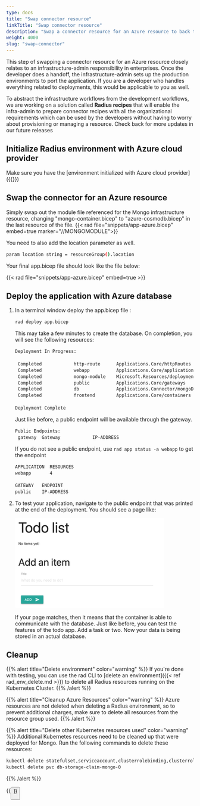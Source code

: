 ```yaml
---
type: docs
title: "Swap connector resource"
linkTitle: "Swap connector resource"
description: "Swap a connector resource for an Azure resource to back the connector and deploy it to an environment with Azure cloud provider configured"
weight: 4000
slug: "swap-connector"
---
```


This step of swapping a connector resource for an Azure resource closely relates to an infrastructure-admin responsibility in enterprises. Once the developer does a handoff, the infrastructure-admin sets up the production environments to port the application. If you are a developer who handles everything related to deployments, this would be applicable to you as well.

To abstract the infrastructure workflows from the development workflows, we are working on a solution called **Radius recipes** that will enable the infra-admin to prepare connector recipes with all the organizational requirements which can be used by the developers without having to worry about provisioning or managing a resource. Check back for more updates in our future releases

## Initialize Radius environment with Azure cloud provider

Make sure you have the [environment initialized with Azure cloud provider]({{<ref webapp-initialize-environment>}}) 

## Swap the connector for an Azure resource

Simply swap out the module file referenced for the Mongo infrastructure resource, changing "mongo-container.bicep" to "azure-cosmodb.bicep" in the last resource of the file.
{{< rad file="snippets/app-azure.bicep" embed=true marker="//MONGOMODULE">}}

You need to also add the location parameter as well.

```sh
param location string = resourceGroup().location
```

Your final app.bicep file should look like the file below: 

{{< rad file="snippets/app-azure.bicep" embed=true >}}

## Deploy the application with Azure database

1. In a terminal window deploy the app.bicep file :

   ```sh
   rad deploy app.bicep
   ```
   This may take a few minutes to create the database. On completion, you will see the following resources:

   ```sh
   Deployment In Progress:

    Completed            http-route      Applications.Core/httpRoutes
    Completed            webapp          Applications.Core/applications
    Completed            mongo-module    Microsoft.Resources/deployments
    Completed            public          Applications.Core/gateways
    Completed            db              Applications.Connector/mongoDatabases
    Completed            frontend        Applications.Core/containers

   Deployment Complete 
   ```

   Just like before, a public endpoint will be available through the gateway.

   ```sh
   Public Endpoints:
    gateway  Gateway            IP-ADDRESS
   ```

    If you do not see a public endpoint, use `rad app status -a webapp` to get the endpoint

   ```sh
   APPLICATION  RESOURCES
   webapp       4

   GATEWAY   ENDPOINT
   public    IP-ADDRESS
   ```

1. To test your application, navigate to the public endpoint that was printed at the end of the deployment. You should see a page like:

   <img src="todoapp-withdb.png" width="400" alt="screenshot of the todo application with a database">

   If your page matches, then it means that the container is able to communicate with the database. Just like before, you can test the features of the todo app. Add a task or two. Now your data is being stored in an actual database.

## Cleanup

{{% alert title="Delete environment" color="warning" %}} If you're done with testing, you can use the rad CLI to [delete an environment]({{< ref rad_env_delete.md >}}) to delete all Radius resources running on the Kubernetes Cluster. {{% /alert %}}

{{% alert title="Cleanup Azure Resources" color="warning" %}} Azure resources are not deleted when deleting a Radius environment, so to prevent additional charges, make sure to delete all resources from the resource group used. {{% /alert %}}

{{% alert title="Delete other Kubernetes resources used" color="warning" %}} Additional Kubernetes resources need to be cleaned up that were deployed for Mongo. Run the following commands to delete these resources:

```bash
kubectl delete statefulset,serviceaccount,clusterrolebinding,clusterrole,secret mongo
kubectl delete pvc db-storage-claim-mongo-0
```
{{% /alert %}}

{{<button text="Previous step: Author and deploy app" page="webapp-initial-deployment">}}
